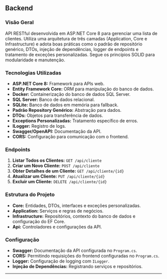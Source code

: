 ## Backend

### Visão Geral

API RESTful desenvolvida em ASP.NET Core 8 para gerenciar uma lista de clientes. Utiliza uma arquitetura de três camadas (Application, Core e Infrastructure) e adota boas práticas como o padrão de repositório genérico, DTOs, injeção de dependências, logger de endpoints e tratamento de exceções personalizadas. Segue os princípios SOLID para modularidade e manutenção.

### Tecnologias Utilizadas

-   **ASP.NET Core 8:** Framework para APIs web.
-   **Entity Framework Core:** ORM para manipulação do banco de dados.
-   **Docker:** Containerização do banco de dados SQL Server.
-   **SQL Server:** Banco de dados relacional.
-   **SQLite:** Banco de dados em memória para fallback.
-   **Padrão Repository Genérico:** Abstração para dados.
-   **DTOs:** Objetos para transferência de dados.
-   **Exceptions Personalizadas:** Tratamento específico de erros.
-   **ILogger:** Registro de logs.
-   **Swagger/OpenAPI:** Documentação da API.
-   **CORS:** Configuração para comunicação com o frontend.

### Endpoints

1.  **Listar Todos os Clientes:** `GET /api/cliente`
2.  **Criar um Novo Cliente:** `POST /api/cliente`
3.  **Obter Detalhes de um Cliente:** `GET /api/cliente/{id}`
4.  **Atualizar um Cliente:** `PUT /api/cliente/{id}`
5.  **Excluir um Cliente:** `DELETE /api/cliente/{id}`

### Estrutura do Projeto

-   **Core:** Entidades, DTOs, interfaces e exceções personalizadas.
-   **Application:** Serviços e regras de negócios.
-   **Infrastructure:** Repositórios, contexto do banco de dados e configuração do EF Core.
-   **Api:** Controladores e configurações da API.

### Configuração

-   **Swagger:** Documentação da API configurada no `Program.cs`.
-   **CORS:** Permitindo requisições do frontend configuradas no `Program.cs`.
-   **Logger:** Configuração de logging com `ILogger`.
-   **Injeção de Dependências:** Registrando serviços e repositórios.

----------
